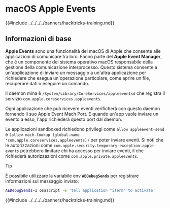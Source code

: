 # macOS Apple Events

{{#include ../../../../banners/hacktricks-training.md}}

## Informazioni di base

**Apple Events** sono una funzionalità del macOS di Apple che consente alle applicazioni di comunicare tra loro. Fanno parte del **Apple Event Manager**, che è un componente del sistema operativo macOS responsabile della gestione della comunicazione interprocesso. Questo sistema consente a un'applicazione di inviare un messaggio a un'altra applicazione per richiedere che esegua un'operazione particolare, come aprire un file, recuperare dati o eseguire un comando.

Il daemon mina è `/System/Library/CoreServices/appleeventsd` che registra il servizio `com.apple.coreservices.appleevents`.

Ogni applicazione che può ricevere eventi verificherà con questo daemon fornendo il suo Apple Event Mach Port. E quando un'app vuole inviare un evento a esso, l'app richiederà questo port dal daemon.

Le applicazioni sandboxed richiedono privilegi come `allow appleevent-send` e `(allow mach-lookup (global-name "com.apple.coreservices.appleevents))` per poter inviare eventi. Si noti che le autorizzazioni come `com.apple.security.temporary-exception.apple-events` potrebbero limitare chi ha accesso per inviare eventi, il che richiederà autorizzazioni come `com.apple.private.appleevents`.

> [!TIP]
> È possibile utilizzare la variabile env **`AEDebugSends`** per registrare informazioni sul messaggio inviato:
>
> ```bash
> AEDebugSends=1 osascript -e 'tell application "iTerm" to activate'
> ```

{{#include ../../../../banners/hacktricks-training.md}}
